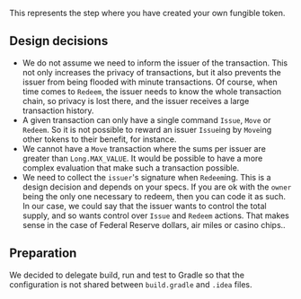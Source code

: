 This represents the step where you have created your own fungible token.

## Design decisions

* We do not assume we need to inform the issuer of the transaction. This not only increases the privacy of transactions, but it also prevents the issuer from being flooded with minute transactions. Of course, when time comes to `Redeem`, the issuer needs to know the whole transaction chain, so privacy is lost there, and the issuer receives a large transaction history.
* A given transaction can only have a single command `Issue`, `Move` or `Redeem`. So it is not possible to reward an issuer `Issue`ing by `Move`ing other tokens to their benefit, for instance.
* We cannot have a `Move` transaction where the sums per issuer are greater than `Long.MAX_VALUE`. It would be possible to have a more complex evaluation that make such a transaction possible.
* We need to collect the `issuer`'s signature when `Redeem`ing. This is a design decision and depends on your specs. If you are ok with the `owner` being the only one necessary to redeem, then you can code it as such. In our case, we could say that the issuer wants to control the total supply, and so wants control over `Issue` and `Redeem` actions. That makes sense in the case of Federal Reserve dollars, air miles or casino chips..

## Preparation

We decided to delegate build, run and test to Gradle so that the configuration is not shared between `build.gradle` and `.idea` files.

